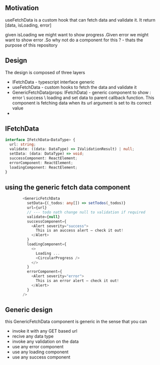 <h2>Motivation</h2>
<p>useFetchData is a custom hook that can fetch data and validate it. It return [data, isLoading, error]</p>
<p>given isLoading we might want to show progress .Given error we might want to show error .So why not do a component for this ? - thats the purpose of this repository</p>

<h2>Design</h2>
The design is composed of three layers
<ul>
<li>IFetchData<DataType> - typescript interface generic</li>
<li>useFetchData<DataType> - custom hooks to fetch the data and validate it</li>
<li>GenericFetchData<DataType>(props: IFetchData<DataType>) - generic component to show : error \ success \ loading and set data to parent callback function. This component is fetching data when its url argument is set to its correct value<li>
</ul>

<h2>IFetchData</h2>

```ts
interface IFetchData<DataType> {
  url: string;
  validate: ((data: DataType) => IValidationResult) | null;
  setData: (data: DataType) => void;
  successComponent: ReactElement;
  errorComponent: ReactElement;
  loadingComponent: ReactElement;
}
```

<h2>using the generic fetch data component</h2>

```ts
        <GenericFetchData
          setData={(_todos: any[]) => setTodos(_todos)}
          url={url}
          // --- todo nath change null to validation if required
          validate={null}
          successComponent={
            <Alert severity="success">
              This is an auccess alert — check it out!
            </Alert>
          }
          loadingComponent={
            <>
              Loading ...
              <CircularProgress />
            </>
          }
          errorComponent={
            <Alert severity="error">
              This is an error alert — check it out!
            </Alert>
          }
        />
```

<h2>Generic design</h2>
this GenericFetchData component is generic in the sense that you can 
<ul>
<li>invoke it with any GET based url</li>
<li>recive any data type</li>
<li>invoke any validation on the data</li>
<li>use any error component</li>
<li>use any loading component</li>
<li>use any success component</li>
</ul>

